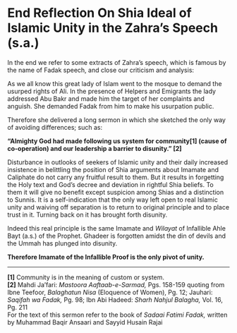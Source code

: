 End Reflection On Shia Ideal of Islamic Unity in the Zahra’s Speech (s.a.)
==========================================================================

In the end we refer to some extracts of Zahra’s speech, which is famous
by the name of Fadak speech, and close our criticism and analysis:

As we all know this great lady of Islam went to the mosque to demand the
usurped rights of Ali. In the presence of Helpers and Emigrants the lady
addressed Abu Bakr and made him the target of her complaints and
anguish. She demanded Fadak from him to make his usurpation public.

Therefore she delivered a long sermon in which she sketched the only way
of avoiding differences; such as:

**“Almighty God had made following us system for community[1] (cause of
co-operation) and our leadership a barrier to disunity.” [2]**

Disturbance in outlooks of seekers of Islamic unity and their daily
increased insistence in belittling the position of Shia arguments about
Imamate and Caliphate do not carry any fruitful result to them. But it
results in forgetting the Holy text and God’s decree and deviation in
rightful Shia beliefs. To them it will give no benefit except suspicion
among Shias and a distinction to Sunnis. It is a self-indication that
the only way left open to real Islamic unity and waiving off separation
is to return to original principle and to place trust in it. Turning
back on it has brought forth disunity.

Indeed this real principle is the same Imamate and *Wilayat* of
Infallible Ahle Bayt (a.s.) of the Prophet. Ghadeer is forgotten amidst
the din of devils and the Ummah has plunged into disunity.

**Therefore Imamate of the Infallible Proof is the only pivot of
unity.**

------------------------------------------------------------------------

**[1]** Community is in the meaning of custom or system.  
 **[2]** Mahdi Ja’fari: *Mastoora Aaftaab-e-Sarmad,* Pgs. 158-159
quoting from Ibne Teefoor, *Balaghatun Nisa* (Eloquence of Women), Pg.
12; Jauhari: *Saqifah wa Fadak,* Pg. 98; Ibn Abi Hadeed: *Sharh Nahjul
Balagha,* Vol. 16, Pg. 211  
 For the text of this sermon refer to the book of *Sadaai Fatimi Fadak,*
written by Muhammad Baqir Ansaari and Sayyid Husain Rajai

